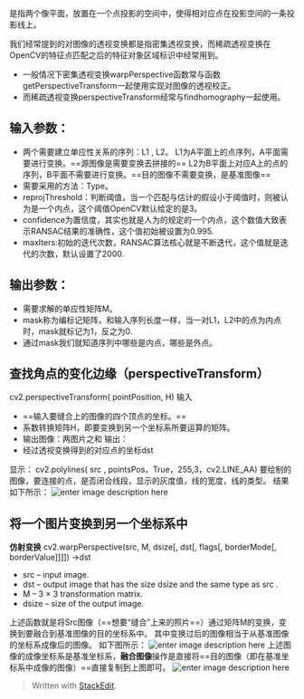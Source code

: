 是指两个像平面，放置在一个点投影的空间中，使得相对应点在投影空间的一条投影线上。

我们经常提到的对图像的透视变换都是指密集透视变换，而稀疏透视变换在OpenCV的特征点匹配之后的特征对象区域标识中经常用到。
- 一般情况下密集透视变换warpPerspective函数常与函数getPerspectiveTransform一起使用实现对图像的透视校正。
- 而稀疏透视变换perspectiveTransform经常与findhomography一起使用。

## 输入参数：
- 两个需要建立单应性关系的序列：L1 , L2。
L1为A平面上的点序列，A平面需要进行变换。==源图像是需要变换去拼接的==
L2为B平面上对应A上的点的序列，B平面不需要进行变换。==目的图像不需要变换，是基准图像==
- 需要采用的方法：Type。
- reprojThreshold：判断阈值，当一个匹配与估计的假设小于阈值时，则被认为是一个内点，这个阈值OpenCV默认给定的是3。
- confidence为置信度，其实也就是人为的规定的一个内点，这个数值大致表示RANSAC结果的准确性，这个值初始被设置为0.995.
- maxIters:初始的迭代次数，RANSAC算法核心就是不断迭代，这个值就是迭代的次数，默认设置了2000. 
 

## 输出参数：
- 需要求解的单应性矩阵M。
- mask称为编标记矩阵，和输入序列长度一样，当一对L1，L2中的点为内点时，mask就标记为1，反之为0.
- 通过mask我们就知道序列中哪些是内点，哪些是外点。


## 查找角点的变化边缘（perspectiveTransform）
cv2.perspectiveTransform( pointPosition, H)
输入
- ==输入要缝合上的图像的四个顶点的坐标。==
- 系数转换矩阵H，即要变换到另一个坐标系所要运算的矩阵。
- 输出图像：两图片之和
输出：
- 经过透视变换得到的对应点的坐标dst

显示：
cv2.polylines( src , pointsPos，True，255,3，cv2.LINE_AA)
要绘制的图像，要连接的点，是否闭合线段，显示的灰度值，线的宽度，线的类型。
结果如下所示：
![enter image description here](https://github.com/HotView/Images/raw/master/TIM%E6%88%AA%E5%9B%BE20190320094816.png)
## 将一个图片变换到另一个坐标系中

**仿射变换**
cv2.warpPerspective(src, M, dsize[, dst[, flags[, borderMode[, borderValue]]]]) $\rightarrow$dst
- src – input image.  
- dst – output image that has the size dsize and the same type as src .  
- M – 3 × 3 transformation matrix.  
- dsize – size of the output image.

上述函数就是将Src图像（==想要“缝合”上来的照片==）通过矩阵M的变换，变换到要融合到基准图像的目的坐标系中。
其中变换过后的图像相当于从基准图像的坐标系成像后的图像。
如下图所示：
![enter image description here](https://github.com/HotView/Images/raw/master/TIM%E6%88%AA%E5%9B%BE20190320094758.png)
上述图像的成像坐标系是基准坐标系，**融合图像**操作是直接将==目的图像（即在基准坐标系中成像的图像）==直接复制到上图即可。
![enter image description here](https://github.com/HotView/Images/raw/master/TIM%E6%88%AA%E5%9B%BE20190320094808.png)

> Written with [StackEdit](https://stackedit.io/).
<!--stackedit_data:
eyJoaXN0b3J5IjpbMTc3OTE0Mzc1MV19
-->